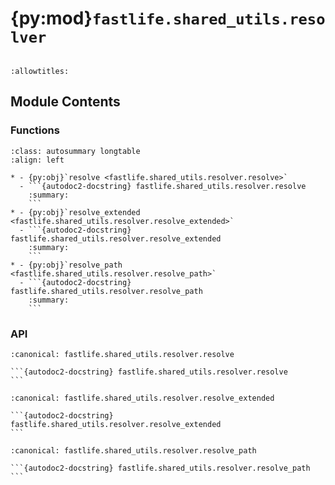 # {py:mod}`fastlife.shared_utils.resolver`

```{py:module} fastlife.shared_utils.resolver
```

```{autodoc2-docstring} fastlife.shared_utils.resolver
:allowtitles:
```

## Module Contents

### Functions

````{list-table}
:class: autosummary longtable
:align: left

* - {py:obj}`resolve <fastlife.shared_utils.resolver.resolve>`
  - ```{autodoc2-docstring} fastlife.shared_utils.resolver.resolve
    :summary:
    ```
* - {py:obj}`resolve_extended <fastlife.shared_utils.resolver.resolve_extended>`
  - ```{autodoc2-docstring} fastlife.shared_utils.resolver.resolve_extended
    :summary:
    ```
* - {py:obj}`resolve_path <fastlife.shared_utils.resolver.resolve_path>`
  - ```{autodoc2-docstring} fastlife.shared_utils.resolver.resolve_path
    :summary:
    ```
````

### API

````{py:function} resolve(value: str) -> typing.Any
:canonical: fastlife.shared_utils.resolver.resolve

```{autodoc2-docstring} fastlife.shared_utils.resolver.resolve
```
````

````{py:function} resolve_extended(value: str) -> types.UnionType
:canonical: fastlife.shared_utils.resolver.resolve_extended

```{autodoc2-docstring} fastlife.shared_utils.resolver.resolve_extended
```
````

````{py:function} resolve_path(value: str) -> str
:canonical: fastlife.shared_utils.resolver.resolve_path

```{autodoc2-docstring} fastlife.shared_utils.resolver.resolve_path
```
````
